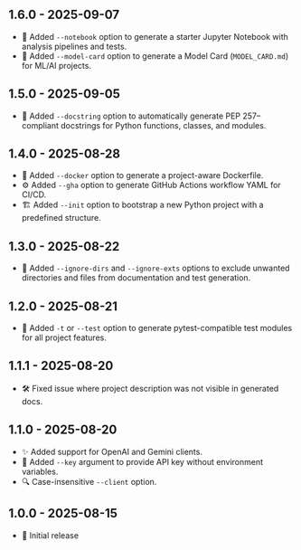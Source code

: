 ## 1.6.0 - 2025-09-07
- 📝 Added `--notebook` option to generate a starter Jupyter Notebook with analysis pipelines and tests.
- 📄 Added `--model-card` option to generate a Model Card (`MODEL_CARD.md`) for ML/AI projects.

## 1.5.0 - 2025-09-05
- 📝 Added `--docstring` option to automatically generate PEP 257–compliant docstrings for Python functions, classes, and modules.

## 1.4.0 - 2025-08-28
- 🐳 Added `--docker` option to generate a project-aware Dockerfile.
- ⚙️ Added `--gha` option to generate GitHub Actions workflow YAML for CI/CD.
- 🏗 Added `--init` option to bootstrap a new Python project with a predefined structure.

## 1.3.0 - 2025-08-22
- 🚫 Added `--ignore-dirs` and `--ignore-exts` options to exclude unwanted directories and files from documentation and test generation.

## 1.2.0 - 2025-08-21
- 🧪 Added `-t` or `--test` option to generate pytest-compatible test modules for all project features.

## 1.1.1 - 2025-08-20
- 🛠 Fixed issue where project description was not visible in generated docs.

## 1.1.0 - 2025-08-20
- ✨ Added support for OpenAI and Gemini clients.
- 🔑 Added `--key` argument to provide API key without environment variables.
- 🔍 Case-insensitive `--client` option.

## 1.0.0 - 2025-08-15
- 🚀 Initial release
